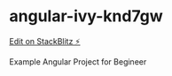 # angular-ivy-knd7gw

[Edit on StackBlitz ⚡️](https://stackblitz.com/edit/angular-ivy-knd7gw)

Example Angular Project for Begineer